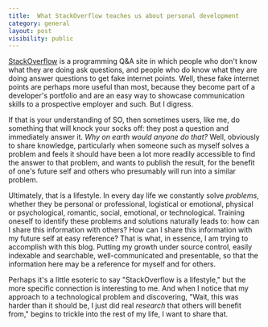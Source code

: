 ```yaml
---
title:  What StackOverflow teaches us about personal development
category: general
layout: post
visibility: public
---
```


[StackOverflow](http://stackoverflow.com) is a programming Q&A site in which people who don't know what they are doing ask questions, and people who do know what they are doing answer questions to get fake internet points.  Well, these fake internet points are perhaps more useful than most, because they become part of a developer's portfolio and are an easy way to showcase communication skills to a prospective employer and such. But I digress.

If that is your understanding of SO, then sometimes users, like me, do something that will knock your socks off:  they post a question and immediately answer it.  *Why on earth would anyone do that?*  Well, obviously to share knowledge, particularly when someone such as myself solves a problem and feels it should have been a lot more readily accessible to find the answer to that problem, and wants to publish the result, for the benefit of one's future self and others who presumably will run into a similar problem.

Ultimately, that is a lifestyle.  In every day life we constantly solve *problems*, whether they be personal or professional, logistical or emotional, physical or psychological, romantic, social, emotional, or technological.  Training oneself to identify these problems and solutions naturally leads to:  how can I share this information with others?  How can I share this information with my future self at easy reference?  That is what, in essence, I am trying to accomplish with this blog.  Putting my growth under source control, easily indexable and searchable, well-communicated and presentable, so that the information here may be a reference for myself and for others.

Perhaps it's a little esoteric to say "StackOverflow is a lifestyle," but the more specific connection is interesting to me.  And when I notice that my approach to a technological problem and discovering, "Wait, this was harder than it should be, I just did real *research* that others will benefit from," begins to trickle into the rest of my life, I want to share that.

